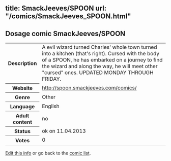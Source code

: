 title: SmackJeeves/SPOON
url: "/comics/SmackJeeves_SPOON.html"
---
Dosage comic SmackJeeves/SPOON
-----------------------------------------

<table class="comicinfo">
<tr>
<th>Description</th><td>A evil wizard turned Charles' whole town turned into a kitchen (that's right). Cursed with the body of a SPOON, he has embarked on a journey to find the wizard and along the way, he will meet other &quot;cursed&quot; ones. UPDATED MONDAY THROUGH FRIDAY.</td>
</tr>
<tr>
<th>Website</th><td><a href="http://spoon.smackjeeves.com/comics/">http://spoon.smackjeeves.com/comics/</a></td>
</tr>
<tr>
<th>Genre</th><td>Other</td>
</tr>
<tr>
<th>Language</th><td>English</td>
</tr>
<tr>
<th>Adult content</th><td>no</td>
</tr>
<tr>
<th>Status</th><td>ok on 11.04.2013</td>
</tr>
<tr>
<th>Votes</th><td>0</div></td>
</tr>
</table>

[Edit this info](/comics/SmackJeeves_SPOON_edit.html) or go back to the [comic list](../comic-index.html).
